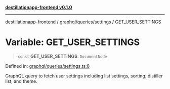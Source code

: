[**destillationapp-frontend v0.1.0**](../../../../README.md)

***

[destillationapp-frontend](../../../../modules.md) / [graphql/queries/settings](../README.md) / GET\_USER\_SETTINGS

# Variable: GET\_USER\_SETTINGS

> `const` **GET\_USER\_SETTINGS**: `DocumentNode`

Defined in: [graphql/queries/settings.ts:8](https://github.com/DestillApp/main/blob/be94b1d93681946bd573e84cd8381ba32cee62b9/frontend/src/graphql/queries/settings.ts#L8)

GraphQL query to fetch user settings including list settings, sorting, distiller list, and theme.
